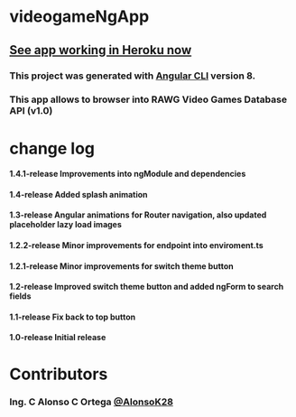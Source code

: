 # videogameNgApp

## [See app working in Heroku now](https://c-alonso-c-ortega-ngapp.herokuapp.com/game-detail/metal-gear-solid-3-snake-eater)
### This project was generated with [Angular CLI](https://github.com/angular/angular-cli) version 8.
### This app allows to browser into RAWG Video Games Database API (v1.0) 

# change log

#### 1.4.1-release Improvements into ngModule and dependencies
#### 1.4-release Added splash animation
#### 1.3-release Angular animations for Router navigation, also updated placeholder lazy load images
#### 1.2.2-release Minor improvements for endpoint into enviroment.ts
#### 1.2.1-release Minor improvements for switch theme button 
#### 1.2-release Improved switch theme button and added ngForm to search fields 
#### 1.1-release Fix back to top button
#### 1.0-release Initial release

# Contributors
### Ing. C Alonso C Ortega [@AlonsoK28](https://github.com/AlonsoK28)
